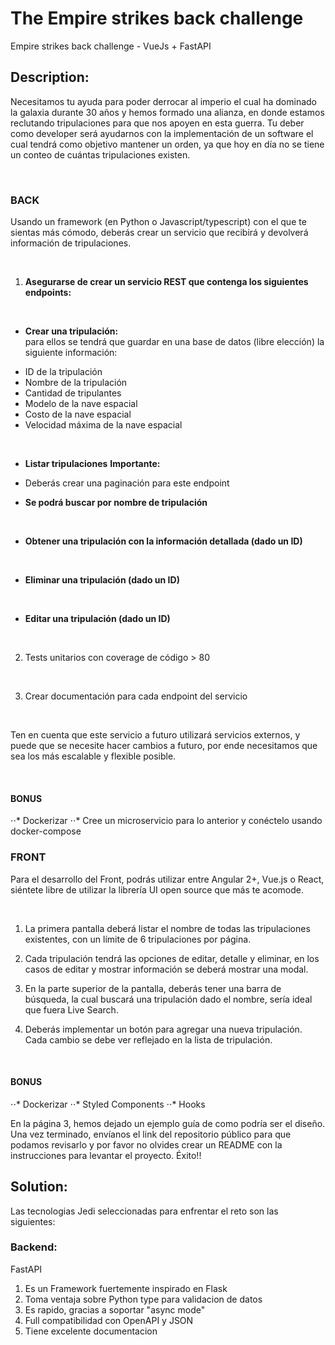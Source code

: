 # The Empire strikes back challenge
Empire strikes back challenge - VueJs + FastAPI

## Description:
Necesitamos tu ayuda para poder derrocar al imperio el cual ha dominado la galaxia durante
30 años y hemos formado una alianza, en donde estamos
reclutando tripulaciones para que nos apoyen en esta guerra. Tu deber como developer
será ayudarnos con la implementación de un software el cual tendrá como objetivo
mantener un orden, ya que hoy en día no se tiene un conteo de cuántas tripulaciones
existen.  

<br>

### BACK
Usando un framework (en Python o Javascript/typescript) con el que te sientas más
cómodo, deberás crear un servicio que recibirá y devolverá información de tripulaciones.

<br>

1. **Asegurarse de crear un servicio REST que contenga los siguientes endpoints:**

<br>

* **Crear una tripulación:**  
para ellos se tendrá que guardar en una base de datos (libre elección) la siguiente información:  
- ID de la tripulación
- Nombre de la tripulación
- Cantidad de tripulantes
- Modelo de la nave espacial
- Costo de la nave espacial
- Velocidad máxima de la nave espacial

<br> 

* **Listar tripulaciones**
**Importante:**
- Deberás crear una paginación para este endpoint


* **Se podrá buscar por nombre de tripulación**
<br>

* **Obtener una tripulación con la información detallada (dado un ID)**
<br>

* **Eliminar una tripulación (dado un ID)**
<br>

* **Editar una tripulación (dado un ID)**
<br>

2. Tests unitarios con coverage de código > 80

<br>

3. Crear documentación para cada endpoint del servicio

<br>

Ten en cuenta que este servicio a futuro utilizará servicios externos, y puede que se
necesite hacer cambios a futuro, por ende necesitamos que sea los más escalable y flexible
posible.

<br>

#### BONUS
⋅⋅* Dockerizar
⋅⋅* Cree un microservicio para lo anterior y conéctelo usando docker-compose

### FRONT
Para el desarrollo del Front, podrás utilizar entre Angular 2+, Vue.js o React, siéntete libre
de utilizar la librería UI open source que más te acomode.  

<br>

1. La primera pantalla deberá listar el nombre de todas las tripulaciones existentes, con
un límite de 6 tripulaciones por página.

2. Cada tripulación tendrá las opciones de editar, detalle y eliminar, en los casos de
editar y mostrar información se deberá mostrar una modal.

3. En la parte superior de la pantalla, deberás tener una barra de búsqueda, la cual
buscará una tripulación dado el nombre, sería ideal que fuera Live Search.

4. Deberás implementar un botón para agregar una nueva tripulación.
Cada cambio se debe ver reflejado en la lista de tripulación.

<br>

#### BONUS
⋅⋅* Dockerizar
⋅⋅* Styled Components
⋅⋅* Hooks

En la página 3, hemos dejado un ejemplo guía de como podría ser el diseño.
Una vez terminado, envíanos el link del repositorio público para que podamos revisarlo y por
favor no olvides crear un README con la instrucciones para levantar el proyecto.
Éxito!!

## Solution:  

Las tecnologias Jedi seleccionadas para enfrentar el reto son las siguientes:

### Backend: 

FastAPI  
1. Es un Framework fuertemente inspirado en Flask 
2. Toma ventaja sobre Python type para validacion de datos
3. Es rapido, gracias a soportar "async mode"
4. Full compatibilidad con OpenAPI y JSON
5. Tiene excelente documentacion 

<br>